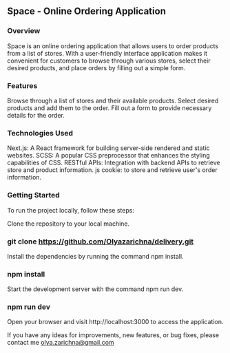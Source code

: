 ## Space - Online Ordering Application

### Overview

Space is an online ordering application that allows users to order products from a list of stores. With a user-friendly interface application makes it convenient for customers to browse through various stores, select their desired products, and place orders by filling out a simple form.

### Features

Browse through a list of stores and their available products.
Select desired products and add them to the order.
Fill out a form to provide necessary details for the order.

### Technologies Used

Next.js: A React framework for building server-side rendered and static websites.
SCSS: A popular CSS preprocessor that enhances the styling capabilities of CSS.
RESTful APIs: Integration with backend APIs to retrieve store and product information.
js cookie: to store and retrieve user's order information.

### Getting Started

To run the project locally, follow these steps:

Clone the repository to your local machine.

### git clone https://github.com/Olyazarichna/delivery.git

Install the dependencies by running the command npm install.

### npm install

Start the development server with the command npm run dev.

### npm run dev

Open your browser and visit http://localhost:3000 to access the application.

If you have any ideas for improvements, new features, or bug fixes, please contact me olya.zarichna@gmail.com
